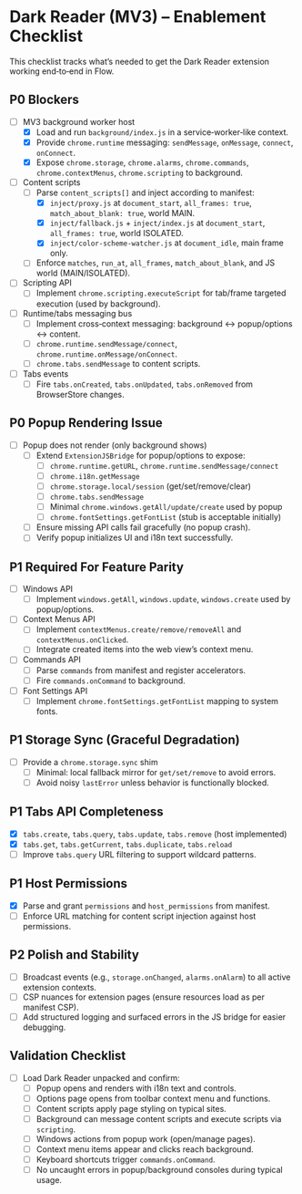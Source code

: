 # Dark Reader (MV3) – Enablement Checklist

This checklist tracks what’s needed to get the Dark Reader extension working end‑to‑end in Flow.

## P0 Blockers
- [ ] MV3 background worker host
  - [x] Load and run `background/index.js` in a service‑worker‑like context.
  - [x] Provide `chrome.runtime` messaging: `sendMessage`, `onMessage`, `connect`, `onConnect`.
  - [x] Expose `chrome.storage`, `chrome.alarms`, `chrome.commands`, `chrome.contextMenus`, `chrome.scripting` to background.
- [ ] Content scripts
  - [ ] Parse `content_scripts[]` and inject according to manifest:
    - [x] `inject/proxy.js` at `document_start`, `all_frames: true`, `match_about_blank: true`, world MAIN.
    - [x] `inject/fallback.js` + `inject/index.js` at `document_start`, `all_frames: true`, world ISOLATED.
    - [x] `inject/color-scheme-watcher.js` at `document_idle`, main frame only.
  - [ ] Enforce `matches`, `run_at`, `all_frames`, `match_about_blank`, and JS world (MAIN/ISOLATED).
- [ ] Scripting API
  - [ ] Implement `chrome.scripting.executeScript` for tab/frame targeted execution (used by background).
- [ ] Runtime/tabs messaging bus
  - [ ] Implement cross‑context messaging: background ↔ popup/options ↔ content.
  - [ ] `chrome.runtime.sendMessage/connect`, `chrome.runtime.onMessage/onConnect`.
  - [ ] `chrome.tabs.sendMessage` to content scripts.
- [ ] Tabs events
  - [ ] Fire `tabs.onCreated`, `tabs.onUpdated`, `tabs.onRemoved` from BrowserStore changes.

## P0 Popup Rendering Issue
- [ ] Popup does not render (only background shows)
  - [ ] Extend `ExtensionJSBridge` for popup/options to expose:
    - [ ] `chrome.runtime.getURL`, `chrome.runtime.sendMessage/connect`
    - [ ] `chrome.i18n.getMessage`
    - [ ] `chrome.storage.local/session` (get/set/remove/clear)
    - [ ] `chrome.tabs.sendMessage`
    - [ ] Minimal `chrome.windows.getAll/update/create` used by popup
    - [ ] `chrome.fontSettings.getFontList` (stub is acceptable initially)
  - [ ] Ensure missing API calls fail gracefully (no popup crash).
  - [ ] Verify popup initializes UI and i18n text successfully.

## P1 Required For Feature Parity
- [ ] Windows API
  - [ ] Implement `windows.getAll`, `windows.update`, `windows.create` used by popup/options.
- [ ] Context Menus API
  - [ ] Implement `contextMenus.create/remove/removeAll` and `contextMenus.onClicked`.
  - [ ] Integrate created items into the web view’s context menu.
- [ ] Commands API
  - [ ] Parse `commands` from manifest and register accelerators.
  - [ ] Fire `commands.onCommand` to background.
- [ ] Font Settings API
  - [ ] Implement `chrome.fontSettings.getFontList` mapping to system fonts.

## P1 Storage Sync (Graceful Degradation)
- [ ] Provide a `chrome.storage.sync` shim
  - [ ] Minimal: local fallback mirror for `get/set/remove` to avoid errors.
  - [ ] Avoid noisy `lastError` unless behavior is functionally blocked.

## P1 Tabs API Completeness
- [x] `tabs.create`, `tabs.query`, `tabs.update`, `tabs.remove` (host implemented)
- [x] `tabs.get`, `tabs.getCurrent`, `tabs.duplicate`, `tabs.reload`
- [ ] Improve `tabs.query` URL filtering to support wildcard patterns.

## P1 Host Permissions
- [x] Parse and grant `permissions` and `host_permissions` from manifest.
- [ ] Enforce URL matching for content script injection against host permissions.

## P2 Polish and Stability
- [ ] Broadcast events (e.g., `storage.onChanged`, `alarms.onAlarm`) to all active extension contexts.
- [ ] CSP nuances for extension pages (ensure resources load as per manifest CSP).
- [ ] Add structured logging and surfaced errors in the JS bridge for easier debugging.

## Validation Checklist
- [ ] Load Dark Reader unpacked and confirm:
  - [ ] Popup opens and renders with i18n text and controls.
  - [ ] Options page opens from toolbar context menu and functions.
  - [ ] Content scripts apply page styling on typical sites.
  - [ ] Background can message content scripts and execute scripts via `scripting`.
  - [ ] Windows actions from popup work (open/manage pages).
  - [ ] Context menu items appear and clicks reach background.
  - [ ] Keyboard shortcuts trigger `commands.onCommand`.
  - [ ] No uncaught errors in popup/background consoles during typical usage.
